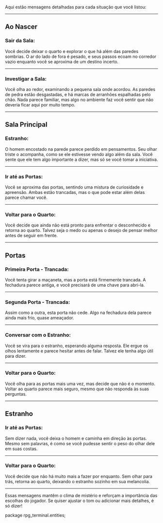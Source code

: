 Aqui estão mensagens detalhadas para cada situação que você listou:

---

## **Ao Nascer**

### **Sair da Sala:**

Você decide deixar o quarto e explorar o que há além das paredes sombrias. O ar do lado de fora é pesado, e seus passos ecoam no corredor vazio enquanto você se aproxima de um destino incerto.

---

### **Investigar a Sala:**

Você olha ao redor, examinando a pequena sala onde acordou. As paredes de pedra estão desgastadas, e há marcas de arranhões espalhadas pelo chão. Nada parece familiar, mas algo no ambiente faz você sentir que não deveria ficar aqui por muito tempo.

---

## **Sala Principal**

### **Estranho:**

O homem encostado na parede parece perdido em pensamentos. Seu olhar triste o acompanha, como se ele estivesse vendo algo além da sala. Você sente que ele tem algo importante a dizer, mas só se você tomar a iniciativa.

---

### **Ir até as Portas:**

Você se aproxima das portas, sentindo uma mistura de curiosidade e apreensão. Ambas estão trancadas, mas o que pode estar além delas parece chamar você.

---

### **Voltar para o Quarto:**

Você decide que ainda não está pronto para enfrentar o desconhecido e retorna ao quarto. Talvez seja o medo ou apenas o desejo de pensar melhor antes de seguir em frente.

---

## **Portas**

### **Primeira Porta - Trancada:**

Você tenta girar a maçaneta, mas a porta está firmemente trancada. A fechadura parece antiga, e você precisará de uma chave para abri-la.

---

### **Segunda Porta - Trancada:**

Assim como a outra, esta porta não cede. Algo na fechadura dela parece ainda mais frio, quase ameaçador.

---

### **Conversar com o Estranho:**

Você se vira para o estranho, esperando alguma resposta. Ele ergue os olhos lentamente e parece hesitar antes de falar. Talvez ele tenha algo útil para dizer.

---

### **Voltar para o Quarto:**

Você olha para as portas mais uma vez, mas decide que não é o momento. Voltar ao quarto parece mais seguro, mesmo que não responda às suas perguntas.

---

## **Estranho**

### **Ir até as Portas:**

Sem dizer nada, você deixa o homem e caminha em direção às portas. Mesmo sem palavras, é como se você pudesse sentir o peso do olhar dele em suas costas.

---

### **Voltar para o Quarto:**

Você decide que não há muito mais a fazer por enquanto. Sem olhar para trás, retorna ao quarto, deixando o estranho sozinho em sua melancolia.

---

Essas mensagens mantêm o clima de mistério e reforçam a importância das escolhas do jogador. Se quiser ajustar o tom ou adicionar mais detalhes, é só dizer!

package rpg_terminal.entities;
